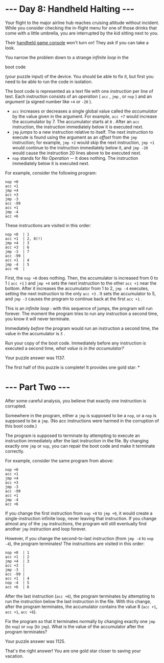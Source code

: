 # --- Day 8: Handheld Halting ---


 Your flight to the major airline hub reaches cruising altitude without incident. While you consider checking the in-flight menu for one of those drinks that come with a little umbrella, you are interrupted by the kid sitting next to you.
 



 Their
 [handheld game console](https://en.wikipedia.org/wiki/Handheld_game_console) 
 won't turn on! They ask if you can take a look.
 



 You narrow the problem down to a strange
 *infinite loop* 
 in the
 
 boot code
 
 (your puzzle input) of the device. You should be able to fix it, but first you need to be able to run the code in isolation.
 



 The boot code is represented as a text file with one
 *instruction* 
 per line of text. Each instruction consists of an
 *operation* 
 (
 `acc` 
 ,
 `jmp` 
 , or
 `nop` 
 ) and an
 *argument* 
 (a signed number like
 `+4` 
 or
 `-20` 
 ).
 


- `acc` 
 increases or decreases a single global value called the
 *accumulator* 
 by the value given in the argument. For example,
 `acc +7` 
 would increase the accumulator by 7. The accumulator starts at
 `0` 
 . After an
 `acc` 
 instruction, the instruction immediately below it is executed next.
- `jmp` 
*jumps* 
 to a new instruction relative to itself. The next instruction to execute is found using the argument as an
 *offset* 
 from the
 `jmp` 
 instruction; for example,
 `jmp +2` 
 would skip the next instruction,
 `jmp +1` 
 would continue to the instruction immediately below it, and
 `jmp -20` 
 would cause the instruction 20 lines above to be executed next.
- `nop` 
 stands for
 *No Operation* 
 -- it does nothing. The instruction immediately below it is executed next.



 For example, consider the following program:
 



```
nop +0
acc +1
jmp +4
acc +3
jmp -3
acc -99
acc +1
jmp -4
acc +6

```


 These instructions are visited in this order:
 



```
nop +0  | 1
acc +1  | 2, 8(!)
jmp +4  | 3
acc +3  | 6
jmp -3  | 7
acc -99 |
acc +1  | 4
jmp -4  | 5
acc +6  |

```


 First, the
 `nop +0` 
 does nothing. Then, the accumulator is increased from 0 to 1 (
 `acc +1` 
 ) and
 `jmp +4` 
 sets the next instruction to the other
 `acc +1` 
 near the bottom. After it increases the accumulator from 1 to 2,
 `jmp -4` 
 executes, setting the next instruction to the only
 `acc +3` 
 . It sets the accumulator to 5, and
 `jmp -3` 
 causes the program to continue back at the first
 `acc +1` 
 .
 



 This is an
 *infinite loop* 
 : with this sequence of jumps, the program will run forever. The moment the program tries to run any instruction a second time, you know it will never terminate.
 



 Immediately
 *before* 
 the program would run an instruction a second time, the value in the accumulator is
 *`5`*
 .
 



 Run your copy of the boot code. Immediately before any instruction is executed a second time,
 *what value is in the accumulator?* 

Your puzzle answer was 1137.

The first half of this puzzle is complete! It provides one gold star: *

# --- Part Two ---
After some careful analysis, you believe that exactly one instruction is corrupted.

Somewhere in the program, either a `jmp` is supposed to be a `nop`, or a `nop` is supposed to be a `jmp`. (No acc instructions were harmed in the corruption of this boot code.)

The program is supposed to terminate by attempting to execute an instruction immediately after the last instruction in the file. By changing exactly one `jmp` or `nop`, you can repair the boot code and make it terminate correctly.

For example, consider the same program from above:
```
nop +0
acc +1
jmp +4
acc +3
jmp -3
acc -99
acc +1
jmp -4
acc +6
```
If you change the first instruction from `nop +0` to `jmp +0`, it would create a single-instruction infinite loop, never leaving that instruction. If you change almost any of the `jmp` instructions, the program will still eventually find another `jmp` instruction and loop forever.

However, if you change the second-to-last instruction (from `jmp -4` to `nop -4`), the program terminates! The instructions are visited in this order:
```
nop +0  | 1
acc +1  | 2
jmp +4  | 3
acc +3  |
jmp -3  |
acc -99 |
acc +1  | 4
nop -4  | 5
acc +6  | 6
```
After the last instruction (`acc +6`), the program terminates by attempting to run the instruction below the last instruction in the file. With this change, after the program terminates, the accumulator contains the value 8 (`acc +1`, `acc +1`, `acc +6`).

Fix the program so that it terminates normally by changing exactly one `jmp` (to `nop`) or `nop` (to `jmp`). What is the value of the accumulator after the program terminates?

Your puzzle answer was 1125.

That's the right answer! You are one gold star closer to saving your vacation.
